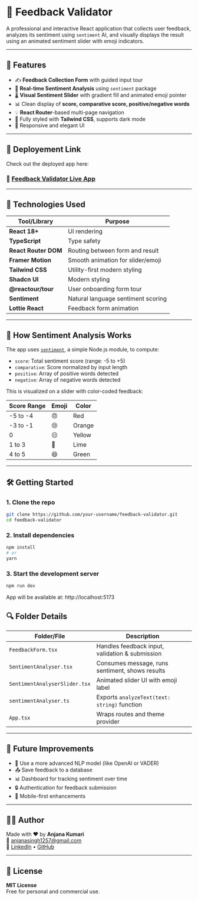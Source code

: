 # 🧠 Feedback Validator

A professional and interactive React application that collects user feedback, analyzes its sentiment using `sentiment` AI, and visually displays the result using an animated sentiment slider with emoji indicators.

---

## 🚀 Features

- ✍️ **Feedback Collection Form** with guided input tour
- 🎯 **Real-time Sentiment Analysis** using `sentiment` package
- 🌡️ **Visual Sentiment Slider** with gradient fill and animated emoji pointer
- 📊 Clean display of **score, comparative score, positive/negative words**
- 💡 **React Router**-based multi-page navigation
- 🎨 Fully styled with **Tailwind CSS**, supports dark mode
- 📱 Responsive and elegant UI

---

## 📂 Deployement Link

Check out the deployed app here:  
### 🔗 [Feedback Validator Live App](https://feedback-validaor-git-main-anjanas-projects-d256240a.vercel.app/)
---

## 🧪 Technologies Used

| Tool/Library          | Purpose                              |
|-----------------------|--------------------------------------|
| **React 18+**         | UI rendering                         |
| **TypeScript**        | Type safety                          |
| **React Router DOM**  | Routing between form and result      |
| **Framer Motion**     | Smooth animation for slider/emoji    |
| **Tailwind CSS**      | Utility-first modern styling         |
| **Shadcn UI**         | Modern styling                       |
| **@reactour/tour**    | User onboarding form tour            |
| **Sentiment**         | Natural language sentiment scoring   |
| **Lottie React**      | Feedback form animation              |

---

## 🧠 How Sentiment Analysis Works

The app uses [`sentiment`](https://www.npmjs.com/package/sentiment), a simple Node.js module, to compute:

- `score`: Total sentiment score (range: -5 to +5)
- `comparative`: Score normalized by input length
- `positive`: Array of positive words detected
- `negative`: Array of negative words detected

This is visualized on a slider with color-coded feedback:

| Score Range   | Emoji  | Color          |
|---------------|--------|----------------|
| -5 to -4      | 😠      | Red            |
| -3 to -1      | 😢      | Orange         |
|  0            | 😐      | Yellow         |
|  1 to 3       | 🙂      | Lime           |
|  4 to 5       | 😄      | Green          |

---

## 🛠️ Getting Started

### 1. Clone the repo

```bash
git clone https://github.com/your-username/feedback-validator.git
cd feedback-validator
```

### 2. Install dependencies

```bash
npm install
# or
yarn
```

### 3. Start the development server

```bash
npm run dev
```
App will be available at: http://localhost:5173

## 🔍 Folder Details

| Folder/File                  | Description                                         |
|-----------------------------|-----------------------------------------------------|
| `FeedbackForm.tsx`          | Handles feedback input, validation & submission     |
| `SentimentAnalyser.tsx`     | Consumes message, runs sentiment, shows results     |
| `SentimentAnalyserSlider.tsx` | Animated slider UI with emoji label               |
| `sentimentAnalyser.ts`      | Exports `analyzeText(text: string)` function        |
| `App.tsx`                   | Wraps routes and theme provider                     |

---

## 🧩 Future Improvements

- 🧠 Use a more advanced NLP model (like OpenAI or VADER)
- 📤 Save feedback to a database
- 📊 Dashboard for tracking sentiment over time
- 🔒 Authentication for feedback submission
- 📱 Mobile-first enhancements

---

## 🧑‍💻 Author

Made with ❤️ by **Anjana Kumari**  
📧 anjanasingh1257@gmail.com  
🔗 [LinkedIn](#) • [GitHub](#)

---

## 📄 License

**MIT License**  
Free for personal and commercial use.
